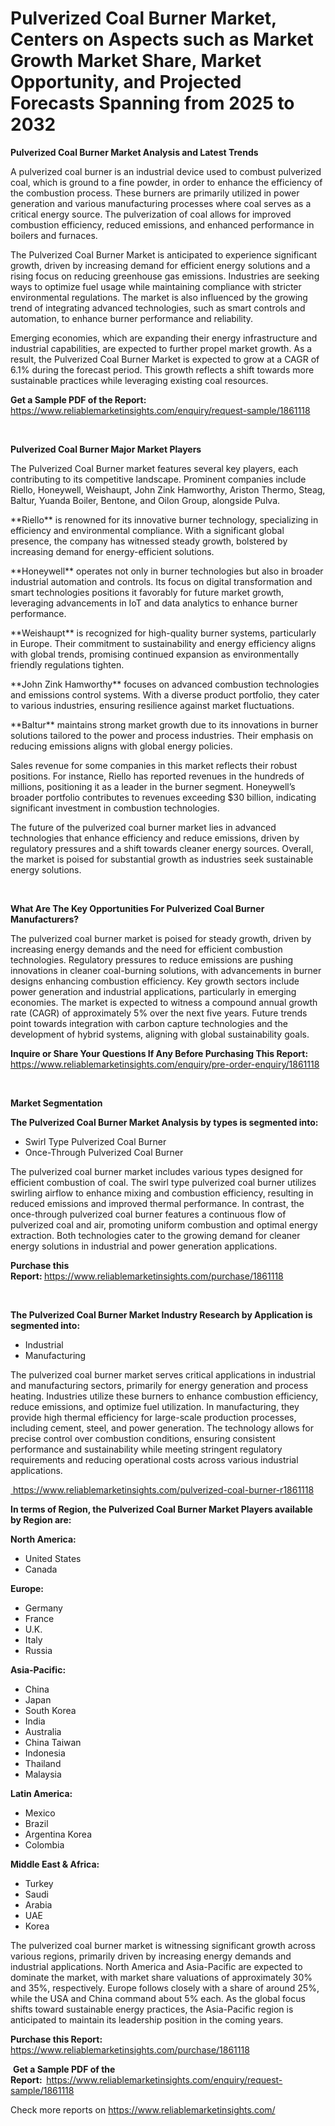 <p><h1>Pulverized Coal Burner Market, Centers on Aspects such as Market Growth Market Share, Market Opportunity, and Projected Forecasts Spanning from 2025 to 2032</h1></p><p><strong>Pulverized Coal Burner Market Analysis and Latest Trends</strong></p>
<p><p>A pulverized coal burner is an industrial device used to combust pulverized coal, which is ground to a fine powder, in order to enhance the efficiency of the combustion process. These burners are primarily utilized in power generation and various manufacturing processes where coal serves as a critical energy source. The pulverization of coal allows for improved combustion efficiency, reduced emissions, and enhanced performance in boilers and furnaces.</p><p>The Pulverized Coal Burner Market is anticipated to experience significant growth, driven by increasing demand for efficient energy solutions and a rising focus on reducing greenhouse gas emissions. Industries are seeking ways to optimize fuel usage while maintaining compliance with stricter environmental regulations. The market is also influenced by the growing trend of integrating advanced technologies, such as smart controls and automation, to enhance burner performance and reliability.</p><p>Emerging economies, which are expanding their energy infrastructure and industrial capabilities, are expected to further propel market growth. As a result, the Pulverized Coal Burner Market is expected to grow at a CAGR of 6.1% during the forecast period. This growth reflects a shift towards more sustainable practices while leveraging existing coal resources.</p></p>
<p><strong>Get a Sample PDF of the Report:&nbsp;</strong> <a href="https://www.reliablemarketinsights.com/enquiry/request-sample/1861118?utm_campaign=2130&utm_medium=2&utm_source=Github&utm_content=ia&utm_term=22022025&utm_id=pulverized-coal-burner">https://www.reliablemarketinsights.com/enquiry/request-sample/1861118</a></p>
<p>&nbsp;</p>
<p><strong>Pulverized Coal Burner Major Market Players</strong></p>
<p><p>The Pulverized Coal Burner market features several key players, each contributing to its competitive landscape. Prominent companies include Riello, Honeywell, Weishaupt, John Zink Hamworthy, Ariston Thermo, Steag, Baltur, Yuanda Boiler, Bentone, and Oilon Group, alongside Pulva.</p><p>**Riello** is renowned for its innovative burner technology, specializing in efficiency and environmental compliance. With a significant global presence, the company has witnessed steady growth, bolstered by increasing demand for energy-efficient solutions.</p><p>**Honeywell** operates not only in burner technologies but also in broader industrial automation and controls. Its focus on digital transformation and smart technologies positions it favorably for future market growth, leveraging advancements in IoT and data analytics to enhance burner performance.</p><p>**Weishaupt** is recognized for high-quality burner systems, particularly in Europe. Their commitment to sustainability and energy efficiency aligns with global trends, promising continued expansion as environmentally friendly regulations tighten.</p><p>**John Zink Hamworthy** focuses on advanced combustion technologies and emissions control systems. With a diverse product portfolio, they cater to various industries, ensuring resilience against market fluctuations.</p><p>**Baltur** maintains strong market growth due to its innovations in burner solutions tailored to the power and process industries. Their emphasis on reducing emissions aligns with global energy policies.</p><p>Sales revenue for some companies in this market reflects their robust positions. For instance, Riello has reported revenues in the hundreds of millions, positioning it as a leader in the burner segment. Honeywell’s broader portfolio contributes to revenues exceeding $30 billion, indicating significant investment in combustion technologies.</p><p>The future of the pulverized coal burner market lies in advanced technologies that enhance efficiency and reduce emissions, driven by regulatory pressures and a shift towards cleaner energy sources. Overall, the market is poised for substantial growth as industries seek sustainable energy solutions.</p></p>
<p>&nbsp;</p>
<p><strong>What Are The Key Opportunities For Pulverized Coal Burner Manufacturers?</strong></p>
<p><p>The pulverized coal burner market is poised for steady growth, driven by increasing energy demands and the need for efficient combustion technologies. Regulatory pressures to reduce emissions are pushing innovations in cleaner coal-burning solutions, with advancements in burner designs enhancing combustion efficiency. Key growth sectors include power generation and industrial applications, particularly in emerging economies. The market is expected to witness a compound annual growth rate (CAGR) of approximately 5% over the next five years. Future trends point towards integration with carbon capture technologies and the development of hybrid systems, aligning with global sustainability goals.</p></p>
<p><strong>Inquire or Share Your Questions If Any Before Purchasing This Report:</strong> <a href="https://www.reliablemarketinsights.com/enquiry/pre-order-enquiry/1861118?utm_campaign=2130&utm_medium=2&utm_source=Github&utm_content=ia&utm_term=22022025&utm_id=pulverized-coal-burner">https://www.reliablemarketinsights.com/enquiry/pre-order-enquiry/1861118</a></p>
<p>&nbsp;</p>
<p><strong>Market Segmentation</strong></p>
<p><strong>The Pulverized Coal Burner Market Analysis by types is segmented into:</strong></p>
<p><ul><li>Swirl Type Pulverized Coal Burner</li><li>Once-Through Pulverized Coal Burner</li></ul></p>
<p><p>The pulverized coal burner market includes various types designed for efficient combustion of coal. The swirl type pulverized coal burner utilizes swirling airflow to enhance mixing and combustion efficiency, resulting in reduced emissions and improved thermal performance. In contrast, the once-through pulverized coal burner features a continuous flow of pulverized coal and air, promoting uniform combustion and optimal energy extraction. Both technologies cater to the growing demand for cleaner energy solutions in industrial and power generation applications.</p></p>
<p><strong>Purchase this Report:&nbsp;</strong><a href="https://www.reliablemarketinsights.com/purchase/1861118?utm_campaign=2130&utm_medium=2&utm_source=Github&utm_content=ia&utm_term=22022025&utm_id=pulverized-coal-burner">https://www.reliablemarketinsights.com/purchase/1861118</a></p>
<p>&nbsp;</p>
<p><strong>The Pulverized Coal Burner Market Industry Research by Application is segmented into:</strong></p>
<p><ul><li>Industrial</li><li>Manufacturing</li></ul></p>
<p><p>The pulverized coal burner market serves critical applications in industrial and manufacturing sectors, primarily for energy generation and process heating. Industries utilize these burners to enhance combustion efficiency, reduce emissions, and optimize fuel utilization. In manufacturing, they provide high thermal efficiency for large-scale production processes, including cement, steel, and power generation. The technology allows for precise control over combustion conditions, ensuring consistent performance and sustainability while meeting stringent regulatory requirements and reducing operational costs across various industrial applications.</p></p>
<p><a href="https://www.reliablemarketinsights.com/pulverized-coal-burner-r1861118?utm_campaign=2130&utm_medium=2&utm_source=Github&utm_content=ia&utm_term=22022025&utm_id=pulverized-coal-burner">&nbsp;https://www.reliablemarketinsights.com/pulverized-coal-burner-r1861118</a></p>
<p><strong>In terms of Region, the Pulverized Coal Burner Market Players available by Region are:</strong></p>
<p>
    <p> <strong> North America: </strong>
        <ul>
            <li>United States</li>
            <li>Canada</li>
        </ul>
        </p> 
    <p> <strong> Europe: </strong>
        <ul>
            <li>Germany</li>
            <li>France</li>
            <li>U.K.</li>
            <li>Italy</li>
            <li>Russia</li>
        </ul>
        </p> 
    <p> <strong> Asia-Pacific: </strong>
        <ul>
            <li>China</li>
            <li>Japan</li>
            <li>South Korea</li>
            <li>India</li>
            <li>Australia</li>
            <li>China Taiwan</li>
            <li>Indonesia</li>
            <li>Thailand</li>
            <li>Malaysia</li>
        </ul>
        </p> 
    <p> <strong> Latin America: </strong>
        <ul>
            <li>Mexico</li>
            <li>Brazil</li>
            <li>Argentina Korea</li>
            <li>Colombia</li>
        </ul>
        </p> 
    <p> <strong> Middle East & Africa: </strong>
        <ul>
            <li>Turkey</li>
            <li>Saudi</li>
            <li>Arabia</li>
            <li>UAE</li>
            <li>Korea</li>
        </ul>
    </p>
    </p>
<p><p>The pulverized coal burner market is witnessing significant growth across various regions, primarily driven by increasing energy demands and industrial applications. North America and Asia-Pacific are expected to dominate the market, with market share valuations of approximately 30% and 35%, respectively. Europe follows closely with a share of around 25%, while the USA and China command about 5% each. As the global focus shifts toward sustainable energy practices, the Asia-Pacific region is anticipated to maintain its leadership position in the coming years.</p></p>
<p><strong>Purchase this Report: </strong><a href="https://www.reliablemarketinsights.com/purchase/1861118?utm_campaign=2130&utm_medium=2&utm_source=Github&utm_content=ia&utm_term=22022025&utm_id=pulverized-coal-burner">https://www.reliablemarketinsights.com/purchase/1861118</a></p>
<p>&nbsp;<strong>Get a Sample PDF of the Report:&nbsp;&nbsp;</strong><a href="https://www.reliablemarketinsights.com/enquiry/request-sample/1861118?utm_campaign=2130&utm_medium=2&utm_source=Github&utm_content=ia&utm_term=22022025&utm_id=pulverized-coal-burner">https://www.reliablemarketinsights.com/enquiry/request-sample/1861118</a></p>
<p><strong></strong></p>
<p>Check more reports on <a href="https://www.reliablemarketinsights.com/?utm_campaign=2130&utm_medium=2&utm_source=Github&utm_content=ia&utm_term=22022025&utm_id=pulverized-coal-burner">https://www.reliablemarketinsights.com/</a></p>